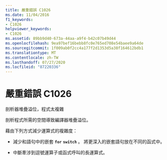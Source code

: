 ```yaml
---
title: 嚴重錯誤 C1026
ms.date: 11/04/2016
f1_keywords:
- C1026
helpviewer_keywords:
- C1026
ms.assetid: 89bb9d40-673a-44aa-a9f4-b42c07b49d44
ms.openlocfilehash: 9ea97bef16bebb8fc0e765ed708e54baee9a64de
ms.sourcegitcommit: 1f009ab0f2cc4a177f2d1353d5a38f164612bdb1
ms.translationtype: MT
ms.contentlocale: zh-TW
ms.lasthandoff: 07/27/2020
ms.locfileid: "87220336"
---
```

# <a name="fatal-error-c1026"></a>嚴重錯誤 C1026

剖析器堆疊溢位，程式太複雜

剖析程式所需的空間導致編譯器堆疊溢位。

藉由下列方式減少運算式的複雜度：

- 減少和語句中的嵌套 **`for`** **`switch`** 。 將更深入的嵌套語句放在不同的函式中。

- 中斷牽涉到逗號運算子或函式呼叫的長運算式。
